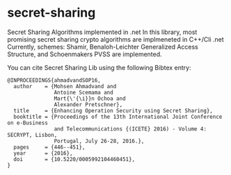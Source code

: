 # secret-sharing
Secret Sharing Algorithms implemented in .net
In this library, most promising secret sharing crypto algorithms are implmeneted in C++/Cli .net
Currently, schemes: Shamir, Benaloh-Leichter Generalized Access Structure, and Schoenmakers PVSS are implemented.

You can cite Secret Sharing Lib using the following Bibtex entry:
```
@INPROCEEDINGS{ahmadvandSOP16,
  author    = {Mohsen Ahmadvand and
               Antoine Scemama and
               Mart{\'{\i}}n Ochoa and
               Alexander Pretschner},
  title     = {Enhancing Operation Security using Secret Sharing},
  booktitle = {Proceedings of the 13th International Joint Conference on e-Business
               and Telecommunications {(ICETE} 2016) - Volume 4: SECRYPT, Lisbon,
               Portugal, July 26-28, 2016.},
  pages     = {446--451},
  year      = {2016},
  doi       = {10.5220/0005992104460451},
}
```

